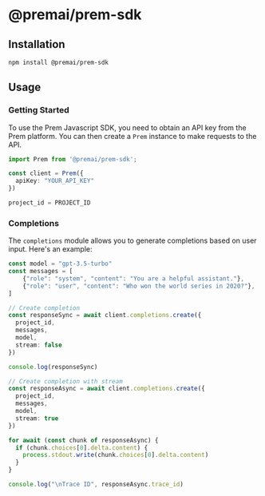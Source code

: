 # @premai/prem-sdk

## Installation

```bash
npm install @premai/prem-sdk
```

## Usage

### Getting Started

To use the Prem Javascript SDK, you need to obtain an API key from the Prem platform. You can then create a `Prem` instance to make requests to the API.

```typescript
import Prem from '@premai/prem-sdk';

const client = Prem({
  apiKey: "YOUR_API_KEY"
})

project_id = PROJECT_ID
```

### Completions

The `completions` module allows you to generate completions based on user input. Here's an example:

```typescript
const model = "gpt-3.5-turbo"
const messages = [
    {"role": "system", "content": "You are a helpful assistant."},
    {"role": "user", "content": "Who won the world series in 2020?"},
]

// Create completion
const responseSync = await client.completions.create({
  project_id,
  messages,
  model,
  stream: false
})

console.log(responseSync)

// Create completion with stream
const responseAsync = await client.completions.create({
  project_id,
  messages,
  model,
  stream: true
})

for await (const chunk of responseAsync) {
  if (chunk.choices[0].delta.content) {
    process.stdout.write(chunk.choices[0].delta.content)
  }
}

console.log("\nTrace ID", responseAsync.trace_id)
```

